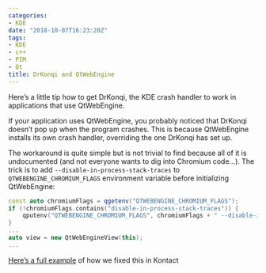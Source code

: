 ```yaml
---
categories:
- KDE
date: "2018-10-07T16:23:20Z"
tags:
- KDE
- c++
- PIM
- Qt
title: DrKonqi and QtWebEngine
---
```

Here’s a little tip how to get DrKonqi, the KDE crash handler to work in applications that use QtWebEngine.

If your application uses QtWebEngine, you probably noticed that DrKonqi doesn’t pop up when the program crashes. This is because QtWebEngine installs its own crash handler, overriding the one DrKonqi has set up.

The workaround is quite simple but is not trivial to find because all of it is undocumented (and not everyone wants to dig into Chromium code…). The trick is to add `--disable-in-process-stack-traces` to `QTWEBENGINE_CHROMIUM_FLAGS` environment variable before initializing QtWebEngine:

```cpp
const auto chromiumFlags = qgetenv("QTWEBENGINE_CHROMIUM_FLAGS");
if (!chromiumFlags.contains("disable-in-process-stack-traces")) {
    qputenv("QTWEBENGINE_CHROMIUM_FLAGS", chromiumFlags + " --disable-in-process-stack-traces");
}
...
auto view = new QtWebEngineView(this);
...
```

[Here’s a full example](https://phabricator.kde.org/D16004) of how we fixed this in Kontact

